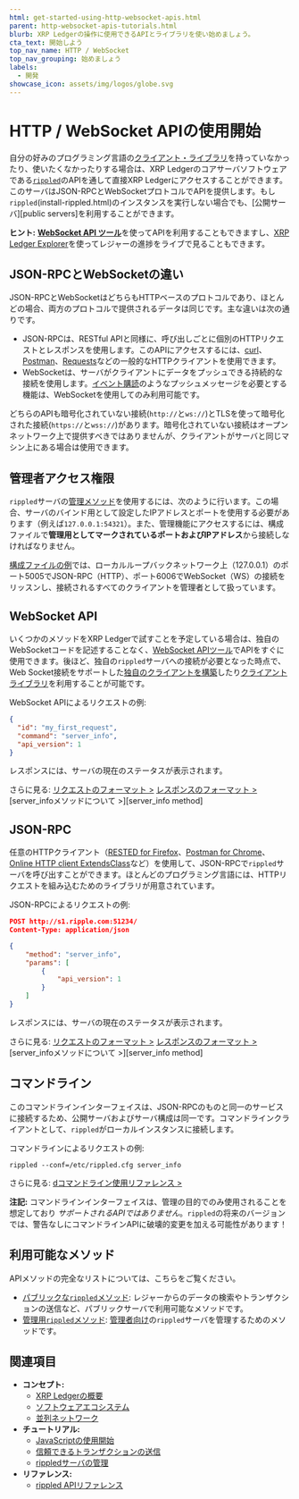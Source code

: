 ```yaml
---
html: get-started-using-http-websocket-apis.html
parent: http-websocket-apis-tutorials.html
blurb: XRP Ledgerの操作に使用できるAPIとライブラリを使い始めましょう。
cta_text: 開始しよう
top_nav_name: HTTP / WebSocket
top_nav_grouping: 始めましょう
labels:
  - 開発
showcase_icon: assets/img/logos/globe.svg
---
```

# HTTP / WebSocket APIの使用開始

自分の好みのプログラミング言語の[クライアント・ライブラリ](../../references/client-libraries.md)を持っていなかったり、使いたくなかったりする場合は、XRP Ledgerのコアサーバソフトウェアである[`rippled`](../../concepts/networks-and-servers/index.md)のAPIを通して直接XRP Ledgerにアクセスすることができます。このサーバはJSON-RPCとWebSocketプロトコルでAPIを提供します。もし`rippled`(install-rippled.html)のインスタンスを実行しない場合でも、[公開サーバ][public servers]を利用することができます。

**ヒント:** [**WebSocket API ツール**](/resources/dev-tools/websocket-api-tool)を使ってAPIを利用することもできますし、[XRP Ledger Explorer](https://livenet.xrpl.org/)を使ってレジャーの進捗をライブで見ることもできます。

## JSON-RPCとWebSocketの違い

JSON-RPCとWebSocketはどちらもHTTPベースのプロトコルであり、ほとんどの場合、両方のプロトコルで提供されるデータは同じです。主な違いは次の通りです。

- JSON-RPCは、RESTful APIと同様に、呼び出しごとに個別のHTTPリクエストとレスポンスを使用します。このAPIにアクセスするには、[curl](https://curl.se/)、[Postman](https://www.postman.com/downloads/)、[Requests](https://requests.readthedocs.io/)などの一般的なHTTPクライアントを使用できます。
- WebSocketは、サーバがクライアントにデータをプッシュできる持続的な接続を使用します。[イベント購読](../../references/http-websocket-apis/public-api-methods/subscription-methods/subscribe.md)のようなプッシュメッセージを必要とする機能は、WebSocketを使用してのみ利用可能です。

どちらのAPIも暗号化されていない接続(`http://`と`ws://`)とTLSを使って暗号化された接続(`https://`と`wss://`)があります。暗号化されていない接続はオープンネットワーク上で提供すべきではありませんが、クライアントがサーバと同じマシン上にある場合は使用できます。


## 管理者アクセス権限

`rippled`サーバの[管理メソッド](../../references/http-websocket-apis/admin-api-methods/index.md)を使用するには、次のように行います。この場合、サーバのバインド用として設定したIPアドレスとポートを使用する必要があります（例えば`127.0.0.1:54321`）。また、管理機能にアクセスするには、構成ファイルで**管理用としてマークされているポートおよびIPアドレス**から接続しなければなりません。

[構成ファイルの例](https://github.com/XRPLF/rippled/blob/8429dd67e60ba360da591bfa905b58a35638fda1/cfg/rippled-example.cfg#L1050-L1073)では、ローカルループバックネットワーク上（127.0.0.1）のポート5005でJSON-RPC（HTTP）、ポート6006でWebSocket（WS）の接続をリッスンし、接続されるすべてのクライアントを管理者として扱っています。


## WebSocket API

いくつかのメソッドをXRP Ledgerで試すことを予定している場合は、独自のWebSocketコードを記述することなく、[WebSocket APIツール](/resources/dev-tools/websocket-api-tool)でAPIをすぐに使用できます。後ほど、独自の`rippled`サーバへの接続が必要となった時点で、Web Socket接続をサポートした[独自のクライアントを構築](monitor-incoming-payments-with-websocket.md)したり[クライアントライブラリ](../../references/client-libraries.md)を利用することが可能です。

WebSocket APIによるリクエストの例:

```json
{
  "id": "my_first_request",
  "command": "server_info",
  "api_version": 1
}
```

レスポンスには、サーバの現在のステータスが表示されます。

さらに見る: [リクエストのフォーマット >](../../references/http-websocket-apis/api-conventions/request-formatting.md) [レスポンスのフォーマット >](../../references/http-websocket-apis/api-conventions/response-formatting.md) [server_infoメソッドについて >][server_info method]

## JSON-RPC

任意のHTTPクライアント（[RESTED for Firefox](https://addons.mozilla.org/en-US/firefox/addon/rested/)、[Postman for Chrome](https://chrome.google.com/webstore/detail/postman/fhbjgbiflinjbdggehcddcbncdddomop?hl=en)、[Online HTTP client ExtendsClass](https://extendsclass.com/rest-client-online.html)など）を使用して、JSON-RPCで`rippled`サーバを呼び出すことができます。ほとんどのプログラミング言語には、HTTPリクエストを組み込むためのライブラリが用意されています。

JSON-RPCによるリクエストの例:

```json
POST http://s1.ripple.com:51234/
Content-Type: application/json

{
    "method": "server_info",
    "params": [
        {
            "api_version": 1
        }
    ]
}
```

レスポンスには、サーバの現在のステータスが表示されます。

さらに見る: [リクエストのフォーマット >](../../references/http-websocket-apis/api-conventions/request-formatting.md#json-rpcフォーマット) [レスポンスのフォーマット >](../../references/http-websocket-apis/api-conventions/response-formatting.md) [server_infoメソッドについて >][server_info method]

## コマンドライン

このコマンドラインインターフェイスは、JSON-RPCのものと同一のサービスに接続するため、公開サーバおよびサーバ構成は同一です。コマンドラインクライアントとして、`rippled`がローカルインスタンスに接続します。

コマンドラインによるリクエストの例:

```
rippled --conf=/etc/rippled.cfg server_info
```

さらに見る: [dコマンドライン使用リファレンス >](../../infrastructure/commandline-usage.md)

**注記:** コマンドラインインターフェイスは、管理の目的でのみ使用されることを想定しており _サポートされるAPIではありません_。`rippled`の将来のバージョンでは、警告なしにコマンドラインAPIに破壊的変更を加える可能性があります！

## 利用可能なメソッド

APIメソッドの完全なリストについては、こちらをご覧ください。

- [パブリックな`rippled`メソッド](../../references/http-websocket-apis/public-api-methods/index.md): レジャーからのデータの検索やトランザクションの送信など、パブリックサーバで利用可能なメソッドです。
- [管理用`rippled`メソッド](../../references/http-websocket-apis/admin-api-methods/index.md): [管理者向け](../../infrastructure/installation/install-rippled-on-ubuntu.md)の`rippled`サーバを管理するためのメソッドです。


## 関連項目

- **コンセプト:**
  - [XRP Ledgerの概要](/about/)
  - [ソフトウェアエコシステム](../../introduction/software-ecosystem.md)
  - [並列ネットワーク](../../concepts/networks-and-servers/parallel-networks.md)
- **チュートリアル:**
  - [JavaScriptの使用開始](get-started-using-javascript.md)
  - [信頼できるトランザクションの送信](../../concepts/transactions/reliable-transaction-submission.md)
  - [rippledサーバの管理](../../infrastructure/installation/install-rippled-on-ubuntu.md)
- **リファレンス:**
  - [rippled APIリファレンス](../../references/http-websocket-apis/index.md)
